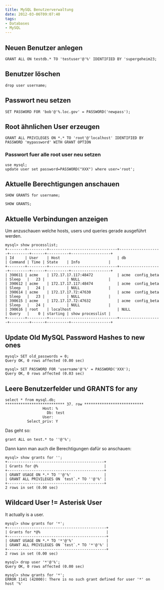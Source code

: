 ```yaml
---
title: MySQL Benutzerverwaltung
date: 2012-03-06T09:07:40
tags:
- Databases
- MySQL
---
```


## Neuen Benutzer anlegen

    GRANT ALL ON testdb.* TO 'testuser'@'%' IDENTIFIED BY 'supergeheim23;

## Benutzer löschen

    drop user username;

## Passwort neu setzen

    SET PASSWORD FOR 'bob'@'%.loc.gov' = PASSWORD('newpass');

## Root ähnlichen User erzeugen

    GRANT ALL PRIVILEGES ON *.* TO 'root'@'localhost' IDENTIFIED BY PASSWORD 'mypassword' WITH GRANT OPTION

### Passwort fuer alle root user neu setzen

    use mysql;
    update user set password=PASSWORD("XXX") where user='root';

## Aktuelle Berechtigungen anschauen

    SHOW GRANTS for username;

    SHOW GRANTS;

## Aktuelle Verbindungen anzeigen

Um anzuschauen welche hosts, users und queries gerade ausgeführt werden.

```
mysql> show processlist;
+--------+---------+-------------------------------+-------------------+---------+------+----------+------------------+
| Id     | User    | Host                          | db                | Command | Time | State    | Info             |
+--------+---------+-------------------------------+-------------------+---------+------+----------+------------------+
| 390611 | acme    | 172.17.17.117:48472           | acme  config_beta | Sleep   |   23 |          | NULL             |
| 390612 | acme    | 172.17.17.117:48474           | acme  config_beta | Sleep   |   24 |          | NULL             |
| 390614 | acme    | 172.17.17.72:47630            | acme  config_beta | Sleep   |   23 |          | NULL             |
| 390615 | acme    | 172.17.17.72:47632            | acme  config_beta | Sleep   |   24 |          | NULL             |
| 390616 | root    | localhost                     | NULL              | Query   |    0 | starting | show processlist |
+--------+---------+-------------------------------+-------------------+---------+------+----------+------------------+
```

## Update Old MySQL Password Hashes to new ones

```
mysql> SET old_passwords = 0;
Query OK, 0 rows affected (0.00 sec)

mysql> SET PASSWORD FOR 'username'@'%' = PASSWORD('XXX');
Query OK, 0 rows affected (0.03 sec)
```

## Leere Benutzerfelder und GRANTS for any

```
select * from mysql.db;
*************************** 37. row ***************************
                 Host: %
                   Db: test
                 User:
          Select_priv: Y
```

Das geht so:

    grant ALL on test.* to ''@'%';

Dann kann man auch die Berechtigungen dafür so anschauen:

```
mysql> show grants for '';
+--------------------------------------------+
| Grants for @%                              |
+--------------------------------------------+
| GRANT USAGE ON *.* TO ''@'%'               |
| GRANT ALL PRIVILEGES ON `test`.* TO ''@'%' |
+--------------------------------------------+
2 rows in set (0.00 sec)
```

## Wildcard User != Asterisk User

It actually is a user.

```
mysql> show grants for '*';
+---------------------------------------------+
| Grants for *@%                              |
+---------------------------------------------+
| GRANT USAGE ON *.* TO '*'@'%'               |
| GRANT ALL PRIVILEGES ON `test`.* TO '*'@'%' |
+---------------------------------------------+
2 rows in set (0.00 sec)

mysql> drop user '*'@'%';
Query OK, 0 rows affected (0.00 sec)

mysql> show grants for '*';
ERROR 1141 (42000): There is no such grant defined for user '*' on host '%'
```
